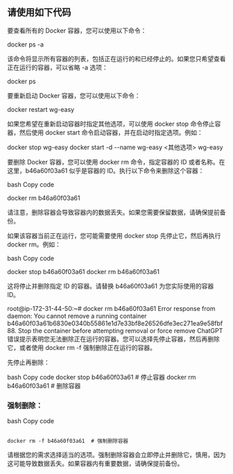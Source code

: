 ## 请使用如下代码

要查看所有的 Docker 容器，您可以使用以下命令：

docker ps -a

该命令将显示所有容器的列表，包括正在运行的和已经停止的。如果您只希望查看正在运行的容器，可以省略 -a 选项：

docker ps

要重新启动 Docker 容器，您可以使用以下命令：

docker restart wg-easy

如果您希望在重新启动容器时指定其他选项，可以使用 docker stop 命令停止容器，然后使用 docker start 命令启动容器，并在启动时指定选项。例如：

docker stop wg-easy
docker start -d --name wg-easy <其他选项> wg-easy

要删除 Docker 容器，您可以使用 docker rm 命令，指定容器的 ID 或者名称。在这里，b46a60f03a61 似乎是容器的 ID。执行以下命令来删除这个容器：

bash
Copy code

docker rm b46a60f03a61

请注意，删除容器会导致容器内的数据丢失。如果您需要保留数据，请确保提前备份。

如果该容器当前正在运行，您可能需要使用 docker stop 先停止它，然后再执行 docker rm。例如：

bash
Copy code

docker stop b46a60f03a61
docker rm b46a60f03a61

这将停止并删除指定 ID 的容器。请替换 b46a60f03a61 为您实际使用的容器 ID。


root@ip-172-31-44-50:~# docker rm b46a60f03a61
Error response from daemon: You cannot remove a running container b46a60f03a61b6830e0340b55861e1d7e33bf8e26526dfe3ec271ea9e58fbf88. Stop the container before attempting removal or force remove
ChatGPT
错误提示表明您无法删除正在运行的容器。您可以选择先停止容器，然后再删除它，或者使用 docker rm -f 强制删除正在运行的容器。

先停止再删除：

bash
Copy code
docker stop b46a60f03a61   # 停止容器
docker rm b46a60f03a61     # 删除容器

### 强制删除：

bash
Copy code
````

docker rm -f b46a60f03a61  # 强制删除容器

````
请根据您的需求选择适当的选项。强制删除容器会立即停止并删除它，慎用，因为这可能导致数据丢失。如果容器内有重要数据，请确保提前备份。

